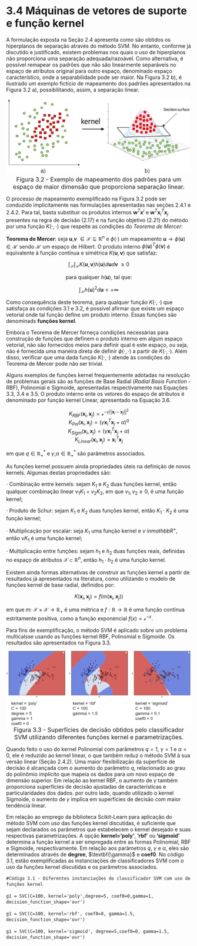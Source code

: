 <style>
    legend {
        font-size: 16px;
    }
    main {
        text-align: justify;
    }
</style>

# 3.4 Máquinas de vetores de suporte e função kernel

A formulação exposta na Seção 2.4 apresenta como são obtidos os hiperplanos de separação através do método SVM. No entanto, conforme já discutido e justificado, existem problemas nos quais o uso de hiperplanos não proporciona uma separação adequada/razoável. Como alternativa, é possível remapear os padrões que não são linearmente separáveis no espaço de atributos original para outro espaço, denominado espaço característico, onde a separabilidade pode ser maior. Na Figura 3.2 b), é ilustrado um exemplo fictício de mapeamento dos padrões apresentados na Figura 3.2 a), possibilitando, assim, a separação linear.

<div align="center"> 

![figura32](../images/figura32.png "figura 3.2") <legend>Figura 3.2 - Exemplo de mapeamento dos padrões para um espaço de maior dimensão que proporciona separação linear.</legend> </div>


O processo de mapeamento exemplificado na Figura 3.2 pode ser conduzido implicitamente nas formulações apresentadas nas seções 2.4.1 e 2.4.2. Para tal, basta substituir os produtos internos $\textbf{w}^{T}\textbf{x}^{i}$ e $\textbf{w}^{T}\textbf{x}_{i}^{T}\textbf{x}_{j}$ presentes na regra de decisão (2.17) e na função objetivo (2.21) do método por uma função $K(\cdot,\cdot)$ que respeite as condições do $\textit{Teorema de Mercer}$:

$\textbf{Teorema de Mercer}$: seja $\textbf{u}$,$\textbf{v}$ $\in \mathcal{X} \subseteq \mathbb{R}^{n}$ e $\phi(\cdot)$ um mapeamento $\textbf{u}→\phi(\textbf{u})\in \mathcal{H}$ sendo $\mathcal{H}$ um espaço de Hilbert. O produto interno $\phi(\textbf{u})^{T}\phi(\textbf{v})$ é equivalente à função contínua e simétrica $K(\textbf{u},\textbf{v})$ que satisfaz:

<div align="center">

$\begin{equation}
\int_{\mathcal{X}}\int_{\mathcal{X}}K(\textbf{u},\textbf{v})h(\textbf{u})d\textbf{u}d\textbf{v} \ \geq 0 \tag{3.1}
\end{equation}$

para qualquer $h(\textbf{u})$, tal que:

$\begin{equation}
\int_{\mathcal{X}}h(\textbf{u})^{2}d\textbf{u}<+∞ \tag{3.2}
\end{equation}$ </div>

Como consequência deste teorema, para qualquer função $K(\cdot,\cdot)$ que satisfaça as condições 3.1 e 3.2, é possível afirmar que existe um espaço vetorial onde tal função define um produto interno. Essas funções são denominads $\textbf{funções kernel}$.

Embora o Teorema de Mercer forneça condições necessárias para construção de funções que definem o produto interno em algum espaço vetorial, não são fornecidos meios para definir qual é este espaço, ou seja, não é fornecida uma maneira direta de definir  $\phi(\cdot,\cdot)$ a partir de $K(\cdot,\cdot)$. Além disso, verificar que uma dada função $K(\cdot,\cdot)$ atende às condições do Teorema de Mercer pode não ser trivial.

Alguns exemplos de funções kernel frequentemente adotadas na resolução de problemas gerais são as funções de Base Radial ($\textit{Radial Basis Function}$ - RBF), Polinomial e Sigmoide, apresentadas respectivamente nas Equações 3.3, 3.4 e 3.5. O produto interno ente os vetores do espaço de atributos é denominado por função kernel Linear, apresentado na Equação 3.6.

<div align="center">

$\begin{equation}
K_{RBF}(\textbf{x}_{i},\textbf{x}_{j}) = \mathcal{e}^{-γ||\textbf{x}_{i}-\textbf{x}_{j}||^{2}} \tag{3.3}
\end{equation}$
\
$\begin{equation}
K_{Pol}(\textbf{x}_{i},\textbf{x}_{j}) = (\gamma \textbf{x}_{i}^{T}\textbf{x}_{j} + α)^{q} \tag{3.4}
\end{equation}$
\
$\begin{equation}
K_{Sigm}(\textbf{x}_{i},\textbf{x}_{j}) = (\gamma \textbf{x}_{i}^{T}\textbf{x}_{j} + α) \tag{3.4}
\end{equation}$
\
$\begin{equation}
K_{Linear}(\textbf{x}_{i},\textbf{x}_{j}) = \textbf{x}_{i}^{T}\textbf{x}_{j} \tag{3.5}
\end{equation}$ </div>

em que $q \in \mathbb{R}^{*}_{+}$ e $\gamma$,$\alpha \in \mathbb{R}^{*}_{+}$ são parâmetros associados.

As funções kernel possuem ainda propriedades úteis na definição de novos kernels. Algumas destas propriedades são:

  $\cdot$ Combinação entre kernels: sejam $K_{1}$ e $K_{2}$ duas funções kernel, então qualquer combinação linear $v_{1}K_{1} + v_{2}K_{2}$, em que $v_{1},v_{2}\geq 0$, é uma função kernel;
  
  $\cdot$ Produto de Schur: sejam $K_{1}$ e $K_{2}$ duas funções kernel, então $K_{1}\cdot K_{2}$ é uma função kernel;
  
  $\cdot$ Multiplicação por escalar: seja $K_{1}$ uma função kernel e $v \ in mathbb{R}^{+}$, então $vK_{1}$ é uma função kernel;
  
  $\cdot$ Multiplicação entre funções: sejam $h_{1}$ e $h_{2}$ duas funções reais, definidas no espaço de atributos $\mathcal{X} ⊂ \mathbb{R}^{n}$, então $h_{1}\cdot h_{2}$ é uma função kernel.

Existem ainda formas alternativas de construir as funções kernel a partir de resultados já apresentados na literatura, como utilizando o modelo de funções kernel de base radial, definidos por:

<div align="center">

$\begin{equation}
K(\textbf{x}_{i},\textbf{x}_{j}) = f(m(\textbf{x}_{i},\textbf{x}_{j})) \tag{3.6}
\end{equation}$ </div>

em que $m: \ \mathcal{X} \times \mathcal{X} → \mathbb{R}_{+}$ é uma métrica e $f: \mathbb{R} → \mathbb{R}$ é uma função contínua estritamente positiva, como a função exponencial $f(x) = \mathcal{e}^{-x}$.

Para fins de exemplificação, o método SVM é aplicado sobre um problema multicalsse usando as funções kernel RBF, Polinomial e Sigmoide. Os resultados são apresentados na Figura 3.3.

<div align="center"> 

![figura33](../images/figura33.png "figura 3.3") <legend>Figura 3.3 - Superfícies de decisão obtidos pelo classificador SVM utilizando diferentes funções kernel e parametrizações.</legend> </div>

Quando feito o uso do kernel Polinomial com parâmetros $q=1$, $\gamma = 1$ e $\alpha = 0$, ele é reduzido ao kernel linear, o que também reduz o método SVM à sua versão linear (Seção 2.4.2). Uma maior flexibilização da superfície de decisão é alcançada com o aumento do parâmetro $q$, relacionado ao grau do polinômio implícito que mapeia os dados para um novo espaço de dimensão superior. Em relação ao kernel RBF, o aumento de $\gamma$ também proporciona superfícies de decisão ajustadas de características e particularidades dos dados. por outro lado, quando utilizado o kernel Sigmoide, o aumento de $\gamma$ implica em superfícies de decisão com maior tendência linear.

Em relação ao emprego da biblioteca Scikit-Learn para aplicação do método SVM com uso das funções kernel discutidas, é suficiente que sejam declarados os parâmetros que estabelecem o kernel desejado e suas respectivas parametrizações. A opção $\textbf{kernel='poly'}$, $\textbf{'rbf'}$ ou $\textbf{'sigmoid'}$ determina a função kernel a ser empregada entre as formas Polinomial, RBF e Sigmoide, respectivamente. Em relação aos parâmetros $q$, $\gamma$ e $\alpha$, eles são determinados através de $\textbf{degree}$, $\textbf{\gamma}$ e $\textbf{coef0}$. No código 3.1, estão exemplificadas as instanciações de classificadores SVM com o uso da funções kernel discutidas e os parâmetros associados.

```
#Código 3.1 - Diferentes instanciações do classificador SVM com uso de funções kernel

g1 = SVC(C=100, kernel='poly',degree=5, coef0=0,gamma=1, decision_function_shape='ovr')

g1 = SVC(C=100, kernel='rbf', coef0=0, gamma=1.5, decision_function_shape='ovr')

g1 = SVC(C=100, kernel='sigmoid', degree=5,coef0=0, gamma=1.5, decision_function_shape='ovr')
```